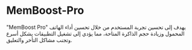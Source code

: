 # MemBoost-Pro
"MemBoost Pro" يهدف إلى تحسين تجربة المستخدم من خلال تحسين أداء الهاتف المحمول وزيادة حجم الذاكرة المتاحة، مما يؤدي إلى تشغيل التطبيقات بشكل أسرع وتجنب مشاكل التأخر والتعليق.

